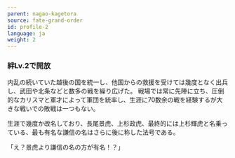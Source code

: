 ```yaml
---
parent: nagao-kagetora
source: fate-grand-order
id: profile-2
language: ja
weight: 2
---
```


### 絆Lv.2で開放

内乱の続いていた越後の国を統一し、他国からの救援を受けては幾度となく出兵し、武田や北条などと数多の戦を繰り広げた。
戦場では常に先陣に立ち、圧倒的なカリスマと軍才によって軍団を統率し、生涯に70数余の戦を経験するが大きな戦いでの敗戦は一つもない。

生涯で幾度か改名しており、長尾景虎、上杉政虎、最終的には上杉輝虎と名乗っている、最も有名な謙信の名はさらに後に称した法号である。

「え？景虎より謙信の名の方が有名！？」
